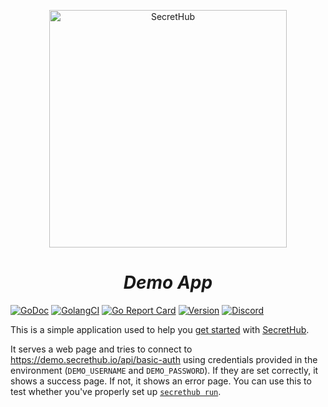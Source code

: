 <p align="center">
  <img src="https://secrethub.io/img/secrethub-logo.svg" alt="SecretHub" width="380px"/>
</p>
<h1 align="center">
  <i>Demo App</i>
</h1>

[![GoDoc](https://godoc.org/github.com/secrethub/secrethub-cli?status.svg)](https://godoc.org/github.com/secrethub/demo-app)
[![GolangCI](https://golangci.com/badges/github.com/secrethub/demo-app.svg)](https://golangci.com/r/github.com/secrethub/demo-app)
[![Go Report Card](https://goreportcard.com/badge/github.com/secrethub/demo-app)](https://goreportcard.com/report/github.com/secrethub/demo-app)
[![Version]( https://img.shields.io/github/release/secrethub/demo-app.svg)](https://github.com/secrethub/demo-app/releases/latest)
[![Discord](https://img.shields.io/badge/chat-on%20discord-7289da.svg?logo=discord)](https://discord.gg/NWmxVeb)

This is a simple application used to help you [get started](https://secrethub.io/docs/start/getting-started/) with [SecretHub](https://secrethub.io).

It serves a web page and tries to connect to https://demo.secrethub.io/api/basic-auth using credentials provided in the environment (`DEMO_USERNAME` and `DEMO_PASSWORD`).
If they are set correctly, it shows a success page. If not, it shows an error page.
You can use this to test whether you've properly set up [`secrethub run`](https://secrethub.io/docs/reference/cli/run/).
